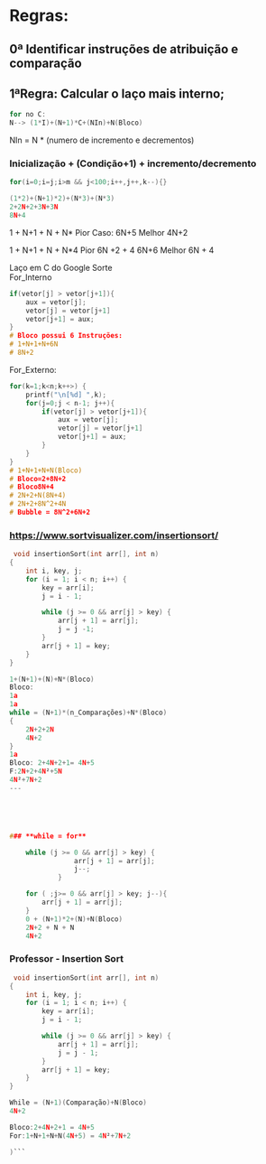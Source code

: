 # Regras:
## 0ª Identificar instruções de atribuição e comparação

## 1ªRegra: Calcular o laço mais interno;
```C
for no C:
N--> (1*I)+(N+1)*C+(NIn)+N(Bloco)
```
NIn = N * (numero de incremento e decrementos)
### Inicialização + (Condição+1) + incremento/decremento
```C
for(i=0;i=j;i>m && j<100;i++,j++,k--){}

(1*2)+(N+1)*2)+(N*3)+(N*3)  
2+2N+2+3N+3N  
8N+4 
```
1 + N+1 + N + N*
Pior Caso:
    6N+5
Melhor
    4N+2

1 + N+1 + N + N*4
Pior
6N +2 + 4
    6N+6
Melhor
    6N + 4




Laço em C do Google Sorte  
For_Interno
```c
if(vetor[j] > vetor[j+1]){
    aux = vetor[j];
    vetor[j] = vetor[j+1]
    vetor[j+1] = aux;
}
# Bloco possui 6 Instruções:
# 1+N+1+N+6N  
# 8N+2  
``` 
For_Externo:
```c
for(k=1;k<n;k++>) {
    printf("\n[%d] ",k);
    for(j=0;j < n-1; j++){
        if(vetor[j] > vetor[j+1]){
            aux = vetor[j];
            vetor[j] = vetor[j+1]
            vetor[j+1] = aux;
        }
    }
}
# 1+N+1+N+N(Bloco)
# Bloco=2+8N+2
# Bloco8N+4
# 2N+2+N(8N+4)
# 2N+2+8N^2+4N
# Bubble = 8N^2+6N+2
```
 

### https://www.sortvisualizer.com/insertionsort/
```c
 void insertionSort(int arr[], int n)
{
    int i, key, j;
    for (i = 1; i < n; i++) {
        key = arr[i];
        j = i - 1;

        while (j >= 0 && arr[j] > key) {
            arr[j + 1] = arr[j];
            j = j -1;
        }
        arr[j + 1] = key;
    }
}

1+(N+1)+(N)+N*(Bloco)  
Bloco:  
1a  
1a  
while = (N+1)*(n_Comparações)+N*(Bloco)  
{
    2N+2+2N
    4N+2
}
1a  
Bloco: 2+4N+2+1= 4N+5
F:2N+2+4N²+5N
4N²+7N+2
---





### **while = for**

    while (j >= 0 && arr[j] > key) {
                arr[j + 1] = arr[j];
                j--;
            }

    for ( ;j>= 0 && arr[j] > key; j--){
        arr[j + 1] = arr[j];
    }
    0 + (N+1)*2+(N)+N(Bloco)
    2N+2 + N + N
    4N+2
```


### Professor - Insertion Sort

```c
 void insertionSort(int arr[], int n)
{
    int i, key, j;
    for (i = 1; i < n; i++) {
        key = arr[i];
        j = i - 1;

        while (j >= 0 && arr[j] > key) {
            arr[j + 1] = arr[j];
            j = j - 1;
        }
        arr[j + 1] = key;
    }
}

While = (N+1)(Comparação)+N(Bloco)
4N+2

Bloco:2+4N+2+1 = 4N+5
For:1+N+1+N+N(4N+5) = 4N²+7N+2

)```